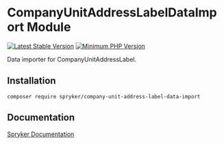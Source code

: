 # CompanyUnitAddressLabelDataImport Module
[![Latest Stable Version](https://poser.pugx.org/spryker/company-unit-address-label-data-import/v/stable.svg)](https://packagist.org/packages/spryker/company-unit-address-label-data-import)
[![Minimum PHP Version](https://img.shields.io/badge/php-%3E%3D%208.2-8892BF.svg)](https://php.net/)

Data importer for CompanyUnitAddressLabel.

## Installation

```
composer require spryker/company-unit-address-label-data-import
```

## Documentation

[Spryker Documentation](https://docs.spryker.com)
